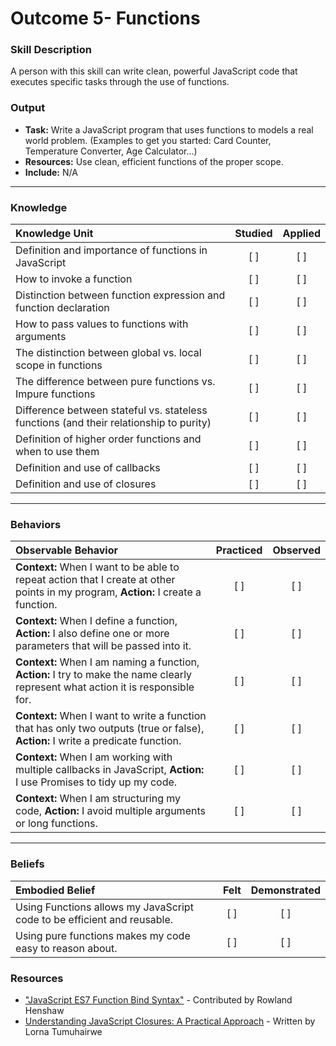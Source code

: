 # Outcome 5- Functions

### Skill Description
A person with this skill can write clean, powerful JavaScript code that executes specific tasks through the use of functions. 

### Output 
- **Task:** Write a JavaScript program that uses functions to models a real world problem. (Examples to get you started: Card Counter, Temperature Converter, Age Calculator…)
- **Resources:** Use clean, efficient functions of the proper scope. 
- **Include:** N/A

-------

### Knowledge

| Knowledge Unit   |      Studied      | Applied |
|:-------------|:------------------:|:--------:|
| Definition and importance of functions in JavaScript | [ ] | [ ] | 
| How to invoke a function | [ ] | [ ] | 
| Distinction between function expression and function declaration | [ ] | [ ] | 
| How to pass values to functions with arguments | [ ] | [ ] | 
| The distinction between global vs. local scope in functions | [ ] | [ ] |
| The difference between pure functions vs. Impure functions | [ ] | [ ] |
| Difference between stateful vs. stateless functions (and their relationship to purity) | [ ] | [ ] |
| Definition of higher order functions and when to use them | [ ] | [ ] |
| Definition and use of callbacks | [ ] | [ ] |
| Definition and use of closures | [ ] | [ ] |


-------

### Behaviors

| Observable Behavior   |      Practiced      | Observed |
|:-------------|:------------------:|:--------:|
| **Context:** When I want to be able to repeat action that I create at other points in my program, **Action:** I create a function. | [ ] | [ ] | 
| **Context:** When I define a function, **Action:** I also define one or more parameters that will be passed into it. | [ ] | [ ] | 
| **Context:** When I am naming a function, **Action:** I try to make the name clearly represent what action it is responsible for. | [ ] | [ ] |  
| **Context:** When I want to write a function that has only two outputs (true or false), **Action:** I write a predicate function. | [ ] | [ ] |  
| **Context:** When I am working with multiple callbacks in JavaScript, **Action:** I use Promises to tidy up my code. | [ ] | [ ] |  
| **Context:** When I am structuring my code, **Action:** I avoid multiple arguments or long functions. |   [ ]   |   [ ] |

-------

### Beliefs

| Embodied Belief   |      Felt      | Demonstrated |
|:-------------|:------------------:|:--------:|
| Using Functions allows my JavaScript code to be efficient and reusable. |   [ ]   |   [ ] |
| Using pure functions makes my code easy to reason about. |   [ ]   |   [ ] |


### Resources

- ["JavaScript ES7 Function Bind Syntax"](https://blog.jeremyfairbank.com/javascript/javascript-es7-function-bind-syntax/) - Contributed by Rowland Henshaw
- [Understanding JavaScript Closures: A Practical Approach](https://scotch.io/tutorials/understanding-javascript-closures-a-practical-approach) - Written by Lorna Tumuhairwe 
